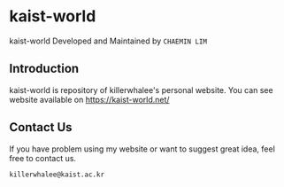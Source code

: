 # kaist-world

kaist-world
Developed and Maintained by `CHAEMIN LIM`

## Introduction

kaist-world is repository of killerwhalee's personal website.
You can see website available on https://kaist-world.net/

## Contact Us

If you have problem using my website or want to suggest great idea, feel free to contact us.

`killerwhalee@kaist.ac.kr`
